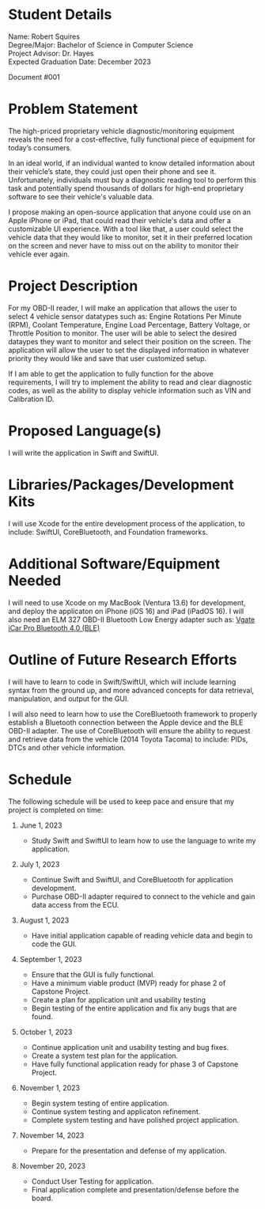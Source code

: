 # Student Details
Name: Robert Squires  
Degree/Major: Bachelor of Science in Computer Science  
Project Advisor: Dr. Hayes  
Expected Graduation Date: December 2023

Document #001

# Problem Statement
The high-priced proprietary vehicle diagnostic/monitoring equipment reveals the need for a cost-effective, fully functional piece of equipment for today’s consumers.

In an ideal world, if an individual wanted to know detailed information about their vehicle’s state, they could just open their phone and see it. Unfortunately, individuals must buy a diagnostic reading tool to perform this task and potentially spend thousands of dollars for high-end proprietary software to see their vehicle's valuable data.

I propose making an open-source application that anyone could use on an Apple iPhone or iPad, that could read their vehicle's data and offer a customizable UI experience. With a tool like that, a user could select the vehicle data that they would like to monitor, set it in their preferred location on the screen and never have to miss out on the ability to monitor their vehicle ever again.

# Project Description
For my OBD-II reader, I will make an application that allows the user to select 4 vehicle sensor datatypes such as: Engine Rotations Per Minute (RPM), Coolant Temperature, Engine Load Percentage, Battery Voltage, or Throttle Position to monitor. The user will be able to select the desired dataypes they want to monitor and select their position on the screen. The application will allow the user to set the displayed information in whatever priority they would like and save that user customized setup.

If I am able to get the application to fully function for the above requirements, I will try to implement the ability to read and clear diagnostic codes, as well as the ability to display vehicle information such as VIN and Calibration ID.

# Proposed Language(s)
I will write the application in Swift and SwiftUI.

# Libraries/Packages/Development Kits
I will use Xcode for the entire development process of the application, to include: SwiftUI, CoreBluetooth, and Foundation frameworks.

# Additional Software/Equipment Needed
I will need to use Xcode on my MacBook (Ventura 13.6) for development, and deploy the applicaton on iPhone (iOS 16) and iPad (iPadOS 16). I will also need an ELM 327 OBD-II Bluetooth Low Energy adapter such as: <a href="https://www.amazon.com/gp/product/B06XGB4873/ref=ppx_yo_dt_b_asin_title_o02_s00?ie=UTF8&th=1" target="_blank">Vgate iCar Pro Bluetooth 4.0 (BLE)</a>

# Outline of Future Research Efforts
I will have to learn to code in Swift/SwiftUI, which will include learning syntax from the ground up, and more advanced concepts for data retrieval, manipulation, and output for the GUI.

I will also need to learn how to use the CoreBluetooth framework to properly establish a Bluetooth connection between the Apple device and the BLE OBD-II adapter. The use of CoreBluetooth will ensure the ability to request and retrieve data from the vehicle (2014 Toyota Tacoma) to include: PIDs, DTCs and other vehicle information.


# Schedule
The following schedule will be used to keep pace and ensure that my project is completed on time:  
1. June 1, 2023  
    - Study Swift and SwiftUI to learn how to use the language to write my application.

2. July 1, 2023  
    - Continue Swift and SwiftUI, and CoreBluetooth for application development.
    - Purchase OBD-II adapter required to connect to the vehicle and gain data access from the ECU.

3. August 1, 2023  
    - Have initial application capable of reading vehicle data and begin to code the GUI.

4. September 1, 2023  
    - Ensure that the GUI is fully functional.
    - Have a minimum viable product (MVP) ready for phase 2 of Capstone Project.
    - Create a plan for application unit and usability testing
    - Begin testing of the entire application and fix any bugs that are found.

5. October 1, 2023  
    - Continue application unit and usability testing and bug fixes.
    - Create a system test plan for the application.
    - Have fully functional application ready for phase 3 of Capstone Project.

6. November 1, 2023 
    - Begin system testing of entire application.
    - Continue system testing and applicaton refinement.
    - Complete system testing and have polished project application.

7. November 14, 2023  
    - Prepare for the presentation and defense of my application.

8. November 20, 2023  
    - Conduct User Testing for application.
    - Final application complete and presentation/defense before the board.
    
